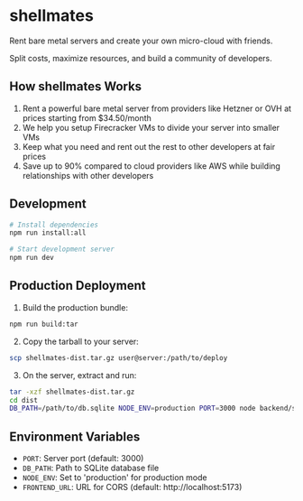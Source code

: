 # shellmates

Rent bare metal servers and create your own micro-cloud with friends.

Split costs, maximize resources, and build a community of developers.

## How shellmates Works

1. Rent a powerful bare metal server from providers like Hetzner or OVH at prices starting from $34.50/month
2. We help you setup Firecracker VMs to divide your server into smaller VMs
3. Keep what you need and rent out the rest to other developers at fair prices
4. Save up to 90% compared to cloud providers like AWS while building relationships with other developers

## Development

```bash
# Install dependencies
npm run install:all

# Start development server
npm run dev
```

## Production Deployment

1. Build the production bundle:
```bash
npm run build:tar
```

2. Copy the tarball to your server:
```bash
scp shellmates-dist.tar.gz user@server:/path/to/deploy
```

3. On the server, extract and run:
```bash
tar -xzf shellmates-dist.tar.gz
cd dist
DB_PATH=/path/to/db.sqlite NODE_ENV=production PORT=3000 node backend/src/index.js
```

## Environment Variables

- `PORT`: Server port (default: 3000)
- `DB_PATH`: Path to SQLite database file
- `NODE_ENV`: Set to 'production' for production mode
- `FRONTEND_URL`: URL for CORS (default: http://localhost:5173)

